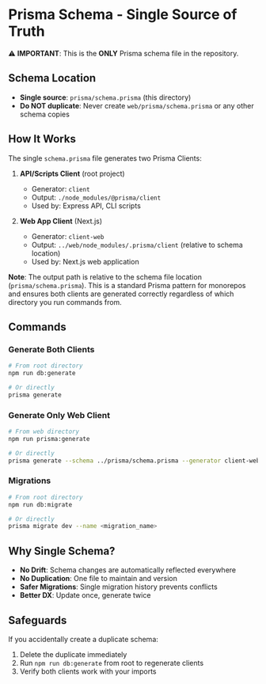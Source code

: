 # Prisma Schema - Single Source of Truth

⚠️ **IMPORTANT**: This is the **ONLY** Prisma schema file in the repository.

## Schema Location

- **Single source**: `prisma/schema.prisma` (this directory)
- **Do NOT duplicate**: Never create `web/prisma/schema.prisma` or any other schema copies

## How It Works

The single `schema.prisma` file generates two Prisma Clients:

1. **API/Scripts Client** (root project)
   - Generator: `client`
   - Output: `./node_modules/@prisma/client`
   - Used by: Express API, CLI scripts

2. **Web App Client** (Next.js)
   - Generator: `client-web`
   - Output: `../web/node_modules/.prisma/client` (relative to schema location)
   - Used by: Next.js web application

**Note**: The output path is relative to the schema file location (`prisma/schema.prisma`). This is a standard Prisma pattern for monorepos and ensures both clients are generated correctly regardless of which directory you run commands from.

## Commands

### Generate Both Clients

```bash
# From root directory
npm run db:generate

# Or directly
prisma generate
```

### Generate Only Web Client

```bash
# From web directory
npm run prisma:generate

# Or directly
prisma generate --schema ../prisma/schema.prisma --generator client-web
```

### Migrations

```bash
# From root directory
npm run db:migrate

# Or directly
prisma migrate dev --name <migration_name>
```

## Why Single Schema?

- **No Drift**: Schema changes are automatically reflected everywhere
- **No Duplication**: One file to maintain and version
- **Safer Migrations**: Single migration history prevents conflicts
- **Better DX**: Update once, generate twice

## Safeguards

If you accidentally create a duplicate schema:
1. Delete the duplicate immediately
2. Run `npm run db:generate` from root to regenerate clients
3. Verify both clients work with your imports
